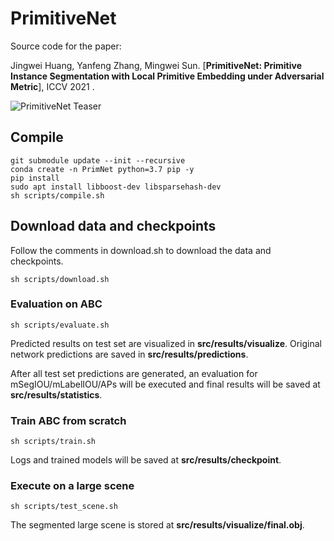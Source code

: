 # PrimitiveNet

Source code for the paper:

Jingwei Huang, Yanfeng Zhang, Mingwei Sun. [**PrimitiveNet: Primitive Instance Segmentation with Local Primitive Embedding under Adversarial Metric**], ICCV 2021 .

![PrimitiveNet Teaser](https://github.com/hjwdzh/PrimitiveNet/raw/main/resource/teaser.jpg)

## Compile
```
git submodule update --init --recursive
conda create -n PrimNet python=3.7 pip -y
pip install 
sudo apt install libboost-dev libsparsehash-dev
sh scripts/compile.sh
```

## Download data and checkpoints
Follow the comments in download.sh to download the data and checkpoints.
```
sh scripts/download.sh
```

### Evaluation on ABC
```
sh scripts/evaluate.sh
```
Predicted results on test set are visualized in **src/results/visualize**.
Original network predictions are saved in **src/results/predictions**.

After all test set predictions are generated, an evaluation for mSegIOU/mLabelIOU/APs will be executed and final results will be saved at **src/results/statistics**.

### Train ABC from scratch
```
sh scripts/train.sh
```
Logs and trained models will be saved at **src/results/checkpoint**.

### Execute on a large scene
```
sh scripts/test_scene.sh
```
The segmented large scene is stored at **src/results/visualize/final.obj**.
